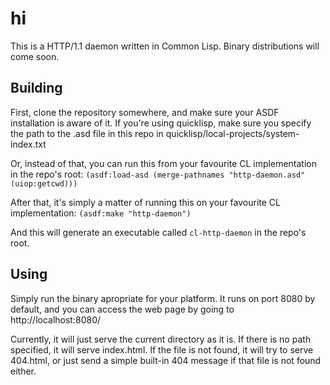 # hi

This is a HTTP/1.1 daemon written in Common Lisp. Binary distributions will come soon.

## Building
First, clone the repository somewhere, and make sure your ASDF installation is aware of it. If you're using quicklisp, make sure you specify the path to the .asd file in this repo in quicklisp/local-projects/system-index.txt

Or, instead of that, you can run this from your favourite CL implementation in the repo's root:
`(asdf:load-asd (merge-pathnames "http-daemon.asd" (uiop:getcwd)))`

After that, it's simply a matter of running this on your favourite CL implementation:
`(asdf:make "http-daemon")`

And this will generate an executable called `cl-http-daemon` in the repo's root.

## Using
Simply run the binary apropriate for your platform. It runs on port 8080 by default, and you can access the web page by going to http://localhost:8080/

Currently, it will just serve the current directory as it is. If there is no path specified, it will serve index.html. If the file is not found, it will try to serve 404.html, or just send a simple built-in 404 message if that file is not found either.
